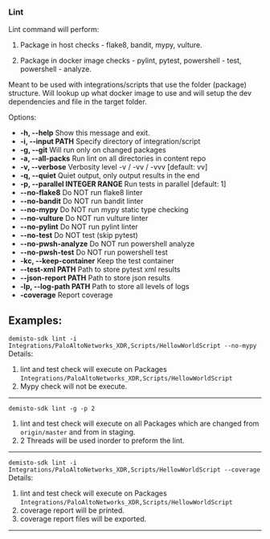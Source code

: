 ### Lint

  Lint command will perform:

  1. Package in host checks - flake8, bandit, mypy, vulture.

  2. Package in docker image checks -  pylint, pytest, powershell - test, powershell -
  analyze.

  Meant to be used with integrations/scripts that use the folder (package) structure. Will
  lookup up what docker image to use and will setup the dev dependencies and file in the target
  folder.

Options:
*  **-h, --help**
    Show this message and exit.
*  **-i, --input PATH**
    Specify directory of integration/script
*  **-g, --git**
    Will run only on changed packages
*  **-a, --all-packs**
    Run lint on all directories in content repo
*  **-v, --verbose**
    Verbosity level -v / -vv / -vvv  [default: vv]
*  **-q, --quiet**
    Quiet output, only output results in the end
*  **-p, --parallel INTEGER RANGE**
    Run tests in parallel  [default: 1]
*  **--no-flake8**
    Do NOT run flake8 linter
*  **--no-bandit**
    Do NOT run bandit linter
*  **--no-mypy**
    Do NOT run mypy static type checking
*  **--no-vulture**
    Do NOT run vulture linter
*  **--no-pylint**
    Do NOT run pylint linter
*  **--no-test**
    Do NOT test (skip pytest)
*  **--no-pwsh-analyze**
    Do NOT run powershell analyze
*  **--no-pwsh-test**
    Do NOT run powershell test
*  **-kc, --keep-container**
    Keep the test container
*  **--test-xml PATH**
    Path to store pytest xml results
*  **--json-report PATH**
    Path to store json results
*  **-lp, --log-path PATH**
    Path to store all levels of logs
*  **-coverage**
    Report coverage


**Examples**:
---
`demisto-sdk lint -i Integrations/PaloAltoNetworks_XDR,Scripts/HellowWorldScript --no-mypy`
Details:
1. lint and test check will execute on Packages `Integrations/PaloAltoNetworks_XDR,Scripts/HellowWorldScript`
2. Mypy check will not be execute.
---
`demisto-sdk lint -g -p 2`
1. lint and test check will execute on all Packages which are changed from `origin/master` and from in staging.
2. 2 Threads will be used inorder to preform the lint.
---
`demisto-sdk lint -i Integrations/PaloAltoNetworks_XDR,Scripts/HellowWorldScript --coverage`
Details:
1. lint and test check will execute on Packages `Integrations/PaloAltoNetworks_XDR,Scripts/HellowWorldScript`
2. coverage report will be printed.
3. coverage report files will be exported.
---
